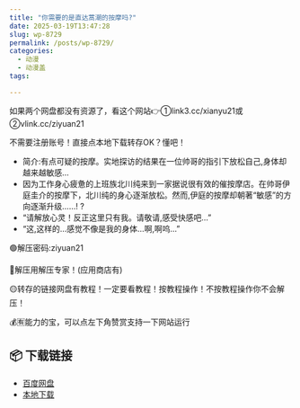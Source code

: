 ```yaml
---
title: "你需要的是直达蒿潮的按摩吗?"
date: 2025-03-19T13:47:28
slug: wp-8729
permalink: /posts/wp-8729/
categories:
  - 动漫
  - 动漫盖
tags:

---
```


如果两个网盘都没有资源了，看这个网站👉①link3.cc/xianyu21或②vlink.cc/ziyuan21

不需要注册账号！直接点本地下载转存OK？懂吧！

*   简介:有点可疑的按摩。实地探访的结果在一位帅哥的指引下放松自己,身体却越来越敏感…
*   因为工作身心疲惫的上班族北川纯来到一家据说很有效的催按摩店。在帅哥伊庭圭介的按摩下，北川纯的身心逐渐放松。然而,伊庭的按摩却朝著“敏感”的方向逐渐升级……! ?
*   “请解放心灵！反正这里只有我。请敬请,感受快感吧…”
*   “这,这样的…感觉不像是我的身体…啊,啊呜…”

🟢解压密码:ziyuan21

🔵解压用解压专家！(应用商店有)

🟡转存的链接网盘有教程！一定要看教程！按教程操作！不按教程操作你不会解压！

💰🈶能力的宝，可以点左下角赞赏支持一下网站运行

## 📦 下载链接
- [百度网盘](https://blziyuan21.com/pay-download/8729?key=cfd49d8ba0&down_id=0)
- [本地下载](https://blziyuan21.com/pay-download/8729?key=cfd49d8ba0&down_id=1)

